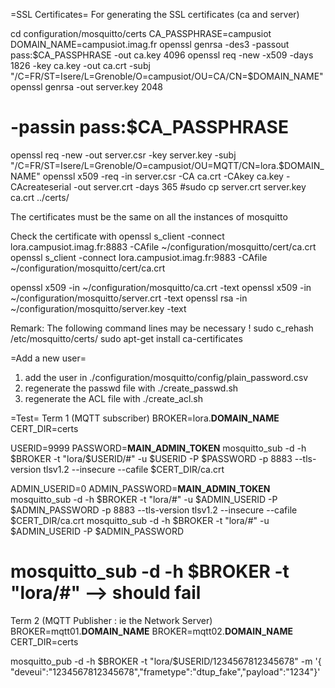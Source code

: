 =SSL Certificates=
For generating the SSL certificates (ca and server)

cd configuration/mosquitto/certs
CA_PASSPHRASE=campusiot
DOMAIN_NAME=campusiot.imag.fr
openssl genrsa -des3  -passout pass:$CA_PASSPHRASE -out ca.key 4096
openssl req -new -x509 -days 1826 -key ca.key -out ca.crt -subj "/C=FR/ST=Isere/L=Grenoble/O=campusiot/OU=CA/CN=$DOMAIN_NAME"
openssl genrsa -out server.key 2048
# -passin pass:$CA_PASSPHRASE
openssl req -new -out server.csr -key server.key -subj "/C=FR/ST=Isere/L=Grenoble/O=campusiot/OU=MQTT/CN=lora.$DOMAIN_NAME"
openssl x509 -req -in server.csr -CA ca.crt -CAkey ca.key -CAcreateserial -out server.crt -days 365
#sudo cp server.crt server.key ca.crt ../certs/

The certificates must be the same on all the instances of mosquitto

Check the certificate with
openssl s_client -connect lora.campusiot.imag.fr:8883 -CAfile ~/configuration/mosquitto/cert/ca.crt
openssl s_client -connect lora.campusiot.imag.fr:9883 -CAfile ~/configuration/mosquitto/cert/ca.crt

openssl x509 -in ~/configuration/mosquitto/ca.crt -text
openssl x509 -in ~/configuration/mosquitto/server.crt -text
openssl rsa -in ~/configuration/mosquitto/server.key -text

Remark:
The following command lines may be necessary !
sudo c_rehash /etc/mosquitto/certs/
sudo apt-get install ca-certificates

=Add a new user=
1. add the user in ./configuration/mosquitto/config/plain_password.csv
2. regenerate the passwd file with ./create_passwd.sh
3. regenerate the ACL file with ./create_acl.sh

=Test=
Term 1 (MQTT subscriber)
BROKER=lora.__DOMAIN_NAME__
CERT_DIR=certs

USERID=9999
PASSWORD=__MAIN_ADMIN_TOKEN__
mosquitto_sub -d -h $BROKER -t "lora/$USERID/#" -u $USERID -P $PASSWORD -p 8883 --tls-version tlsv1.2  --insecure --cafile $CERT_DIR/ca.crt

ADMIN_USERID=0
ADMIN_PASSWORD=__MAIN_ADMIN_TOKEN__
mosquitto_sub -d -h $BROKER -t "lora/#" -u $ADMIN_USERID -P $ADMIN_PASSWORD -p 8883 --tls-version tlsv1.2  --insecure --cafile $CERT_DIR/ca.crt
mosquitto_sub -d -h $BROKER -t "lora/#" -u $ADMIN_USERID -P $ADMIN_PASSWORD
# mosquitto_sub -d -h $BROKER -t "lora/#" --> should fail


Term 2 (MQTT Publisher : ie the Network Server)
BROKER=mqtt01.__DOMAIN_NAME__
BROKER=mqtt02.__DOMAIN_NAME__
CERT_DIR=certs

mosquitto_pub -d -h $BROKER -t "lora/$USERID/1234567812345678" -m  '{ "deveui":"1234567812345678","frametype":"dtup_fake","payload":"1234"}'
